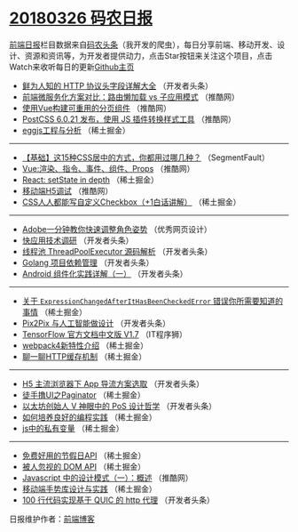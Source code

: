 # [20180326 码农日报](http://hao.caibaojian.com/date/2018/03/26)

[前端日报](http://caibaojian.com/c/news)栏目数据来自[码农头条](http://hao.caibaojian.com/)（我开发的爬虫），每日分享前端、移动开发、设计、资源和资讯等，为开发者提供动力，点击Star按钮来关注这个项目，点击Watch来收听每日的更新[Github主页](https://github.com/kujian/frontendDaily)
* [鲜为人知的 HTTP 协议头字段详解大全](http://hao.caibaojian.com/68324.html) （开发者头条）
* [前端微服务化方案对比：路由懒加载 vs 子应用模式](http://hao.caibaojian.com/68353.html) （推酷网）
* [使用Vue构建可重用的分页组件](http://hao.caibaojian.com/68352.html) （推酷网）
* [PostCSS 6.0.21 发布，使用 JS 插件转换样式工具](http://hao.caibaojian.com/68355.html) （推酷网）
* [eggjs工程与分析](http://hao.caibaojian.com/68314.html) （稀土掘金）

***
* [【基础】这15种CSS居中的方式，你都用过哪几种？](http://hao.caibaojian.com/68313.html) （SegmentFault）
* [Vue:渲染、指令、事件、组件、Props](http://hao.caibaojian.com/68348.html) （推酷网）
* [React: setState in depth](http://hao.caibaojian.com/68317.html) （稀土掘金）
* [移动端H5调试](http://hao.caibaojian.com/68354.html) （推酷网）
* [CSS人人都能写自定义Checkbox（+1白话讲解）](http://hao.caibaojian.com/68491.html) （稀土掘金）

***
* [Adobe一分钟教你快速调整角色姿势](http://hao.caibaojian.com/68453.html) （优秀网页设计）
* [快应用技术调研](http://hao.caibaojian.com/68327.html) （开发者头条）
* [线程池 ThreadPoolExecutor 源码解析](http://hao.caibaojian.com/68325.html) （开发者头条）
* [Golang 项目依赖管理](http://hao.caibaojian.com/68331.html) （开发者头条）
* [Android 组件化实践详解（一）](http://hao.caibaojian.com/68332.html) （开发者头条）

***
* [关于 `ExpressionChangedAfterItHasBeenCheckedError` 错误你所需要知道的事情](http://hao.caibaojian.com/68483.html) （稀土掘金）
* [Pix2Pix 与人工智能做设计](http://hao.caibaojian.com/68333.html) （开发者头条）
* [TensorFlow 官方文档中文版 V1.7](http://hao.caibaojian.com/68447.html) （IT程序狮）
* [webpack4新特性介绍](http://hao.caibaojian.com/68318.html) （稀土掘金）
* [聊一聊HTTP缓存机制](http://hao.caibaojian.com/68484.html) （稀土掘金）

***
* [H5 主流浏览器下 App 导流方案选取](http://hao.caibaojian.com/68334.html) （开发者头条）
* [徒手撸UI之Paginator](http://hao.caibaojian.com/68485.html) （稀土掘金）
* [以太坊创始人 V 神眼中的 PoS 设计哲学](http://hao.caibaojian.com/68335.html) （开发者头条）
* [如何培养良好的编程实践](http://hao.caibaojian.com/68478.html) （稀土掘金）
* [js中的私有变量](http://hao.caibaojian.com/68486.html) （稀土掘金）

***
* [免费好用的节假日API](http://hao.caibaojian.com/68475.html) （稀土掘金）
* [被人忽视的 DOM API](http://hao.caibaojian.com/68487.html) （稀土掘金）
* [Javascript 中的设计模式（一）：概述](http://hao.caibaojian.com/68349.html) （推酷网）
* [移动端手势库设计与实践](http://hao.caibaojian.com/68479.html) （稀土掘金）
* [100 行代码实现基于 QUIC 的 http 代理](http://hao.caibaojian.com/68326.html) （开发者头条）

日报维护作者：[前端博客](http://caibaojian.com/) 